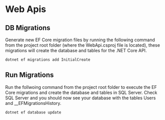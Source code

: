# Web Apis

## DB Migrations

Generate new EF Core migration files by running the following command from the project root folder (where the WebApi.csproj file is located), these migrations will create the database and tables for the .NET Core API.

`dotnet ef migrations add InitialCreate`

## Run Migrations

Run the follwoing command from the project root folder to execute the EF Core migrations and create the database and tables in SQL Server. Check SQL Server and you should now see your database with the tables Users and __EFMigrationsHistory.

`dotnet ef database update`